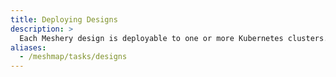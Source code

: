 ```yaml
---
title: Deploying Designs
description: >
  Each Meshery design is deployable to one or more Kubernetes clusters.
aliases:
  - /meshmap/tasks/designs
---
```


